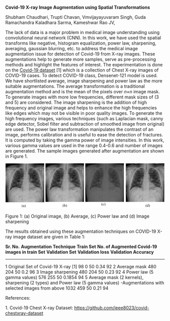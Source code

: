 **Covid-19 X-ray Image Augmentation using Spatial Transformations**

Shubham Chaudhari, Trupti Chavan, Vmvijayayuvaram Singh, Guda
Ramachandra Kaladhara Sarma, Kameshwar Rao JV,

The lack of data is a major problem in medical image understanding using
convolutional neural network (CNN). In this work, we have used the
spatial transforms like negative, histogram equalization, power law,
sharpening, averaging, gaussian blurring, etc. to address the medical
image augmentation issue for detection of Covid-19 from X-ray images.
These augmentations help to generate more samples, serve as
pre-processing methods and highlight the features of interest. The
experimentation is done on the [Covid-19
dataset](https://github.com/ieee8023/covid-chestxray-dataset) \[1\]
which is a collection of Chest X-ray images of COVID-19 cases. To detect
COVID-19 class, Densenet-121 model is used. We have shortlisted average,
image sharpening and power law as the more suitable augmentations. The
average transformation is a traditional augmentation method and is the
mean of the pixels over *n*×*n* image mask. To generate images with more
low frequencies, different mask sizes of (3 and 5) are considered. The
image sharpening is the addition of high frequency and original image
and helps to enhance the high frequencies like edges which may not be
visible in poor quality images. To generate the high frequency images,
various techniques (such as Laplacian mask, canny edge detector, Sobel
filter and subtraction of smoothed image from original) are used. The
power law transformation manipulates the contrast of an image, performs
calibration and is useful to ease the detection of fractures. It is
computed by taking the gamma power of image intensities. In this work,
various gamma values are used in the range 0.4-0.6 and number of images
are generated. The sample images generated after augmentation are shown
in Figure 1.

![](images/image1.jpeg)

Figure 1: (a) Original image, (b) Average, (c) Power law and (d) Image
sharpening

The results obtained using these augmentation techniques on COVID-19
X-ray image dataset are given in Table 1:

  **Sr. No.**   **Augmentation Technique**                                                                                                     **Train Set**   **No. of Augmented Covid-19 images in train Set**   **Validation Set**   **Validation loss**   **Validation Accuracy**
  ------------- ------------------------------------------------------------------------------------------------------------------------------ --------------- --------------------------------------------------- -------------------- --------------------- -------------------------
  1             Original Set of Covid-19 X-ray \[1\]                                                                                           98              0                                                   50                   0.34                  92
  2             Average mask                                                                                                                   480             204                                                 50                   0.2                   96
  3             Image sharpening                                                                                                               480             204                                                 50                   0.23                  92
  4             Power law (5 gamma values)                                                                                                     576             255                                                 50                   0.1854                94
  5             Average mask (2 kernels), sharpening (2 types) and Power law (5 gamma values) -Augmentations with selected images from above   1032            459                                                 50                   0.21                  94

References:

1\. Covid-19 Chest X-ray Dataset:
<https://github.com/ieee8023/covid-chestxray-dataset>

